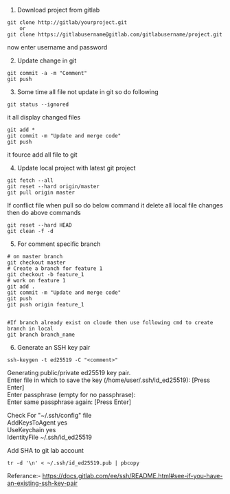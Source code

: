 1) Download project from gitlab

```
git clone http://gitlab/yourproject.git
    or
git clone https://gitlabusername@gitlab.com/gitlabusername/project.git
```
now enter username and password


2) Update change in git

```
git commit -a -m "Comment"
git push
```

3) Some time all file not update in git so do following 

```
git status --ignored
```
it all display  changed files 

```
git add *
git commit -m "Update and merge code"
git push
```
it fource add all file to git


4) Update local project with latest git project

```
git fetch --all
git reset --hard origin/master
git pull origin master
```
If conflict file when pull so do below command it delete all local file changes then do above commands
```
git reset --hard HEAD
git clean -f -d
```


5) For comment specific branch

```
# on master branch
git checkout master
# Create a branch for feature 1
git checkout -b feature_1
# work on feature 1
git add .
git commit -m "Update and merge code"
git push
git push origin feature_1


#If branch already exist on cloude then use following cmd to create branch in local
git branch branch_name
```


6) Generate an SSH key pair

```
ssh-keygen -t ed25519 -C "<comment>"
```
Generating public/private ed25519 key pair.  
Enter file in which to save the key (/home/user/.ssh/id_ed25519): [Press Enter]  
Enter passphrase (empty for no passphrase):  
Enter same passphrase again: [Press Enter]  

Check For "~/.ssh/config" file    
AddKeysToAgent yes  
UseKeychain yes  
IdentityFile ~/.ssh/id_ed25519  

Add SHA to git lab account
```
tr -d '\n' < ~/.ssh/id_ed25519.pub | pbcopy
```

Referance:- https://docs.gitlab.com/ee/ssh/README.html#see-if-you-have-an-existing-ssh-key-pair

